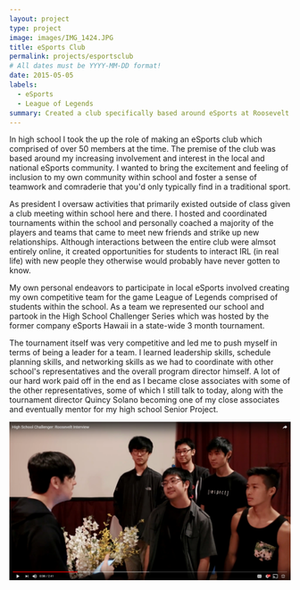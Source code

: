 ```yaml
---
layout: project
type: project
image: images/IMG_1424.JPG
title: eSports Club
permalink: projects/esportsclub
# All dates must be YYYY-MM-DD format!
date: 2015-05-05
labels:
  - eSports
  - League of Legends
summary: Created a club specifically based around eSports at Roosevelt High School.
---
```


In high school I took the up the role of making an eSports club which comprised of over 50 members at the time. The premise of the club was based around my increasing involvement and interest in the local and national eSports community. I wanted to bring the excitement and feeling of inclusion to my own community within school and foster a sense of teamwork and comraderie that you'd only typically find in a traditional sport.

As president I oversaw activities that primarily existed outside of class given a club meeting within school here and there. I hosted and coordinated tournaments within the school and personally coached a majority of the players and teams that came to meet new friends and strike up new relationships. Although interactions between the entire club were almsot entirely online, it created opportunities for students to interact IRL (in real life) with new people they otherwise would probably have never gotten to know.

My own personal endeavors to participate in local eSports involved creating my own competitive team for the game League of Legends comprised of students within the school. As a team we represented our school and partook in the High School Challenger Series which was hosted by the former company eSports Hawaii in a state-wide 3 month tournament.

The tournament itself was very competitive and led me to push myself in terms of being a leader for a team. I learned leadership skills, schedule planning skills, and networking skills as we had to coordinate with other school's representatives and the overall program director himself. A lot of our hard work paid off in the end as I became close associates with some of the other representatives, some of which I still talk to today, along with the tournament director Quincy Solano becoming one of my close associates and eventually mentor for my high school Senior Project.

<img class="ui image" src="../images/HSC_Interview.PNG">
